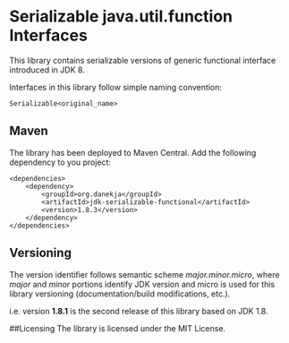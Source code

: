 # Serializable java.util.function Interfaces
This library contains serializable versions of generic functional interface introduced in JDK 8.

Interfaces in this library follow simple naming convention:
```
Serializable<original_name>
```

## Maven

The library has been deployed to Maven Central. Add the following dependency to you project:

```
<dependencies>
    <dependency>
        <groupId>org.danekja</groupId>
        <artifactId>jdk-serializable-functional</artifactId>
        <version>1.8.3</version>
    </dependency>
</dependencies>
```

## Versioning
The version identifier follows semantic scheme *major.minor.micro*, where *major* and *minor* portions
identify JDK version and micro is used for this library versioning (documentation/build modifications, etc.).

i.e. version **1.8.1** is the second release of this library based on JDK 1.8.  

##Licensing
The library is licensed under the MIT License.